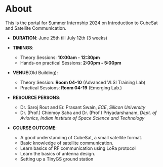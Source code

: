 # About
This is the portal for Summer Internship 2024 on Introduction to CubeSat and Satellite Communication.

- **DURATION**: June 25th till July 12th (3 weeks)
- **TIMINGS**:
  - Theory Sessions: **10:00am - 12:30pm**
  - Hands-on practical Sessions: **2:00pm - 5:00pm**
- **VENUE**(Old Building):
  - Theory Session: **Room 04-10** (Advanced VLSI Training Lab)
  - Practical Sessions: **Room 04-19** (Emerging Lab.)

- **RESOURCE PERSONS**:
  - Dr. Saroj Rout and Er. Prasant Swain, *ECE*, *Silicon University*
  - Dr. (Prof.) Chinmoy Saha and Dr. (Prof.) Priyadarshanam, *Dept. of Avionics, Indian Institute of Space Science and Technology*
 
- **COURSE OUTCOME**:
  - A good understanding of CubeSat, a small satellite format.
  - Basic knowledge of satellite communication.
  - Learn basics of RF communication using LoRa protocol
  - Learn the basics of antenna design.
  - Setting up a TinyGS ground station 
